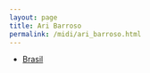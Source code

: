 ```yaml
---
layout: page
title: Ari Barroso
permalink: /midi/ari_barroso.html
---
```


* [Brasil](https://124700.selcdn.ru/srv.victor3d.com.br/midi/brazil.mid)